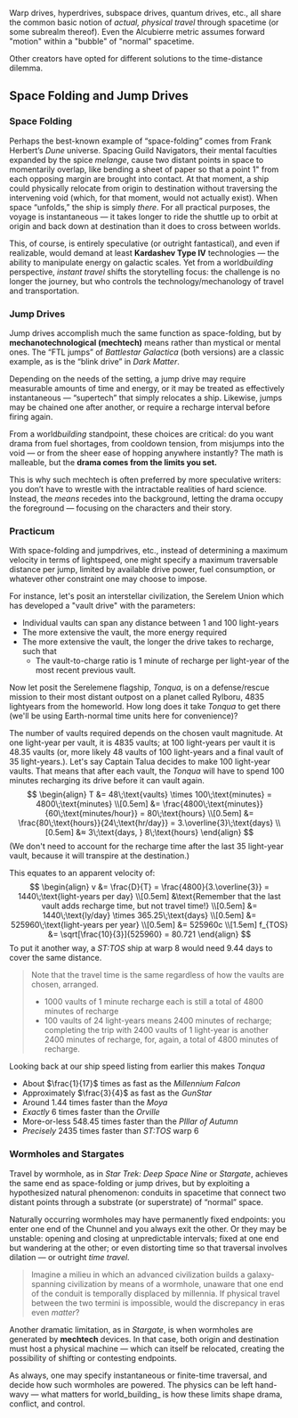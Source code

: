 Warp drives, hyperdrives, subspace drives, quantum drives, etc., all share the common basic notion of *actual, physical travel* through spacetime (or some subrealm thereof).  Even the Alcubierre metric assumes forward "motion" within a "bubble" of "normal" spacetime.

Other creators have opted for different solutions to the time-distance dilemma.

## Space Folding and Jump Drives
### Space Folding
Perhaps the best-known example of “space-folding” comes from Frank Herbert’s _Dune_ universe. Spacing Guild Navigators, their mental faculties expanded by the spice _melange_, cause two distant points in space to momentarily overlap, like bending a sheet of paper so that a point 1" from each opposing margin are brought into contact.  At that moment, a ship could physically relocate from origin to destination without traversing the intervening void (which, for that moment, would not actually exist). When space “unfolds,” the ship is simply _there_. For all practical purposes, the voyage is instantaneous — it takes longer to ride the shuttle up to orbit at origin and back down at destination than it does to cross between worlds.

This, of course, is entirely speculative (or outright fantastical), and even if realizable, would demand at least **Kardashev Type IV** technologies — the ability to manipulate energy on galactic scales. Yet from a world*building* perspective, _instant travel_ shifts the storytelling focus: the challenge is no longer the journey, but who controls the technology/mechanology of travel and transportation.
### Jump Drives
Jump drives accomplish much the same function as space-folding, but by **mechanotechnological (mechtech)** means rather than mystical or mental ones. The “FTL jumps” of _Battlestar Galactica_ (both versions) are a classic example, as is the “blink drive” in _Dark Matter_.

Depending on the needs of the setting, a jump drive may require measurable amounts of time and energy, or it may be treated as effectively instantaneous — “supertech” that simply relocates a ship. Likewise, jumps may be chained one after another, or require a recharge interval before firing again.

From a world*building* standpoint, these choices are critical: do you want drama from fuel shortages, from cooldown tension, from misjumps into the void — or from the sheer ease of hopping anywhere instantly? The math is malleable, but the **drama comes from the limits you set.**

This is why such mechtech is often preferred by more speculative writers: you don’t have to wrestle with the intractable realities of hard science. Instead, the _means_ recedes into the background, letting the drama occupy the foreground — focusing on the characters and their story.
### Practicum
With space-folding and jumpdrives, etc., instead of determining a maximum velocity in terms of lightspeed, one might specify a maximum traversable distance per jump, limited by available drive power, fuel consumption, or whatever other constraint one may choose to impose.

For instance, let's posit an interstellar civilization, the Serelem Union which has developed a "vault drive" with the parameters:
- Individual vaults can span any distance between 1 and 100 light-years
- The more extensive the vault, the more energy required
- The more extensive the vault, the longer the drive takes to recharge, such that
	- The vault-to-charge ratio is 1 minute of recharge per light-year of the most recent previous vault.

Now let posit the Serelemene flagship, _Tonqua_, is on a defense/rescue mission to their most distant outpost on a planet called Rylboru, $4835$ lightyears from the homeworld.  How long does it take _Tonqua_ to get there (we'll be using Earth-normal time units here for convenience)?

The number of vaults required depends on the chosen vault magnitude.  At one light-year per vault, it is $4835$ vaults; at 100 light-years per vault it is $48.35$ vaults (or, more likely $48$ vaults of $100$ light-years and a final vault of $35$ light-years.).  Let's say Captain Talua decides to make $100$ light-year vaults.  That means that after each vault, the _Tonqua_ will have to spend 100 minutes recharging its drive before it can vault again.
$$
\begin{align}
T &= 48\;\text{vaults} \times 100\;\text{minutes} = 4800\;\text{minutes} \\[0.5em]
&= \frac{4800\;\text{minutes}}{60\;\text{minutes/hour}} = 80\;\text{hours} \\[0.5em]
&= \frac{80\;\text{hours}}{24\;\text{hr/day}} = 3.\overline{3}\;\text{days} \\[0.5em]
&≈ 3\;\text{days, } 8\;\text{hours}
\end{align}
$$
(We don't need to account for the recharge time after the last $35$ light-year vault, because it will transpire at the destination.)

This equates to an apparent velocity of:
$$
\begin{align}
v &= \frac{D}{T} = \frac{4800}{3.\overline{3}} = 1440\;\text{light-years per day} \\[0.5em]
&\text{Remember that the last vault adds recharge time, but not travel time!} \\[0.5em]
&= 1440\;\text{ly/day} \times 365.25\;\text{days} \\[0.5em]
&= 525960\;\text{light-years per year} \\[0.5em]
&= 525960c \\[1.5em]
f_{TOS} &= \sqrt[\frac{10}{3}]{525960} = 80.721
\end{align}
$$
To put it another way, a _ST:TOS_ ship at warp $8$ would need $9.44$ days to cover the same distance.

> Note that the travel time is the same regardless of how the vaults are chosen, arranged.
> - $1000$ vaults of 1 minute recharge each is still a total of $4800$ minutes of recharge
> - $100$ vaults of $24$ light-years means $2400$ minutes of recharge; completing the trip with $2400$ vaults of 1 light-year is another $2400$ minutes of recharge, for, again, a total of $4800$ minutes of recharge.

Looking back at our ship speed listing from earlier this makes _Tonqua_
- About $\frac{1}{17}$ times as fast as the _Millennium Falcon_
- Approximately $\frac{3}{4}$ as fast as the _GunStar_
- Around $1.44$ times faster than the _Moya_
- _Exactly_ $6$ times faster than the  _Orville_
- More-or-less $548.45$ times faster than the _PIllar of Autumn_
- *Precisely* $2435$ times faster than *ST:TOS* warp 6
### Wormholes and Stargates

Travel by wormhole, as in _Star Trek: Deep Space Nine_ or _Stargate_, achieves the same end as space-folding or jump drives, but by exploiting a hypothesized natural phenomenon: conduits in spacetime that connect two distant points through a substrate (or superstrate) of “normal” space.

Naturally occurring wormholes may have permanently fixed endpoints: you enter one end of the Chunnel and you always exit the other. Or they may be unstable: opening and closing at unpredictable intervals; fixed at one end but wandering at the other; or even distorting time so that traversal involves dilation — or outright _time travel_.

> Imagine a milieu in which an advanced civilization builds a galaxy-spanning civilization by means of a wormhole, unaware that one end of the conduit is temporally displaced by millennia. If physical travel between the two termini is impossible, would the discrepancy in eras even _matter_?

Another dramatic limitation, as in _Stargate_, is when wormholes are generated by **mechtech** devices. In that case, both origin and destination must host a physical machine — which can itself be relocated, creating the possibility of shifting or contesting endpoints.

As always, one may specify instantaneous or finite-time traversal, and decide how such wormholes are powered. The physics can be left hand-wavy — what matters for world_building_ is how these limits shape drama, conflict, and control.

